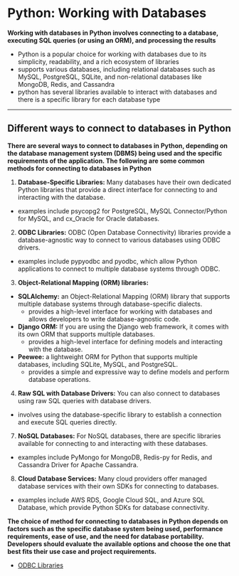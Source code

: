 # Python: Working with Databases
**Working with databases in Python involves connecting to a database, executing SQL queries (or using an ORM), and processing the results**
- Python is a popular choice for working with databases due to its simplicity, readability, and a rich ecosystem of libraries
- supports various databases, including relational databases such as MySQL, PostgreSQL, SQLite, and non-relational databases like MongoDB, Redis, and Cassandra
- python has several libraries available to interact with databases and there is a specific library for each database type
____________________________


## Different ways to connect to databases in Python
**There are several ways to connect to databases in Python, depending on the database management system (DBMS) being used and the specific requirements of the application. The following are some common methods for connecting to databases in Python** 
1. **Database-Specific Libraries:** Many databases have their own dedicated Python libraries that provide a direct interface for connecting to and interacting with the database.
- examples include psycopg2 for PostgreSQL, MySQL Connector/Python for MySQL, and cx_Oracle for Oracle databases.
2. **ODBC Libraries:** ODBC (Open Database Connectivity) libraries provide a database-agnostic way to connect to various databases using ODBC drivers.
- examples include pypyodbc and pyodbc, which allow Python applications to connect to multiple database systems through ODBC.
3. **Object-Relational Mapping (ORM) libraries:** 
- **SQLAlchemy:** an Object-Relational Mapping (ORM) library that supports multiple database systems through database-specific dialects.
    - provides a high-level interface for working with databases and allows developers to write database-agnostic code.
- **Django ORM:** If you are using the Django web framework, it comes with its own ORM that supports multiple databases.
    - provides a high-level interface for defining models and interacting with the database.  
- **Peewee:** a lightweight ORM for Python that supports multiple databases, including SQLite, MySQL, and PostgreSQL.
    - provides a simple and expressive way to define models and perform database operations.      
4. **Raw SQL with Database Drivers:** You can also connect to databases using raw SQL queries with database drivers.
- involves using the database-specific library to establish a connection and execute SQL queries directly.  
7. **NoSQL Databases:** For NoSQL databases, there are specific libraries available for connecting to and interacting with these databases.
- examples include PyMongo for MongoDB, Redis-py for Redis, and Cassandra Driver for Apache Cassandra.
8. **Cloud Database Services:** Many cloud providers offer managed database services with their own SDKs for connecting to databases.
- examples include AWS RDS, Google Cloud SQL, and Azure SQL Database, which provide Python SDKs for database connectivity.

**The choice of method for connecting to databases in Python depends on factors such as the specific database system being used, performance requirements, ease of use, and the need for database portability.**
**Developers should evaluate the available options and choose the one that best fits their use case and project requirements.**



- [ODBC Libraries](./ODBCLibraries.md)

